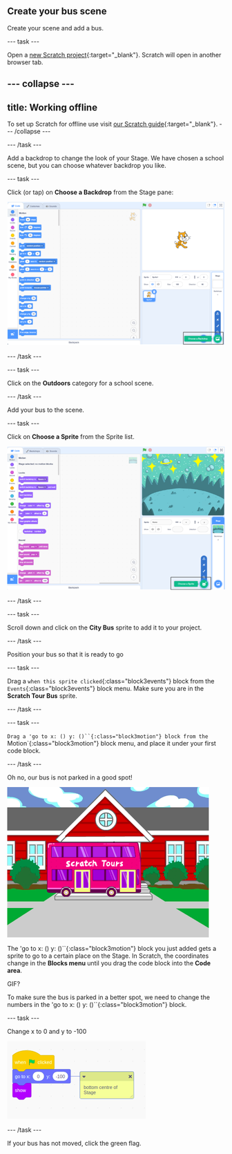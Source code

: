 ## Create your bus scene

Create your scene and add a bus.

--- task ---

Open a [new Scratch project](http://rpf.io/scratch-new){:target="_blank"}. Scratch will open in another browser tab.

--- collapse ---
---
title: Working offline
---
To set up Scratch for offline use visit [our Scratch guide](https://learning-admin.raspberrypi.org/en/projects/getting-started-scratch/1){:target="_blank"}.
--- /collapse ---


--- /task ---

Add a backdrop to change the look of your Stage. We have chosen a school scene, but you can choose whatever backdrop you like.

--- task ---

Click (or tap) on **Choose a Backdrop** from the Stage pane:

![Scratch editor showing Choose a Backdrop selected in the bottom right corner](images/choose-a-backdrop.png)

--- /task ---

--- task ---

Click on the **Outdoors** category for a school scene.

--- /task ---

Add your bus to the scene.

--- task ---

Click on **Choose a Sprite** from the Sprite list.

![Choose a sprite menu](images/choose-a-sprite.png)

--- /task ---

--- task ---

Scroll down and click on the **City Bus** sprite to add it to your project.

--- /task ---

Position your bus so that it is ready to go

--- task ---

Drag a `when this sprite clicked`{:class="block3events"} block from the `Events`{:class="block3events"} block menu. Make sure you are in the **Scratch Tour Bus** sprite.

--- /task ---

--- task ---

`Drag a 'go to x: () y: ()``{:class="block3motion"} block from the `Motion`{:class="block3motion"} block menu, and place it under your first code block.

--- /task ---

Oh no, our bus is not parked in a good spot!

![bus in the middle of Stage](images/bus-in-middle.png)

The 'go to x: () y: ()``{:class="block3motion"} block you just added gets a sprite to go to a certain place on the Stage. In Scratch, the coordinates change in the **Blocks menu** until you drag the code block into the **Code area**.

GIF?

To make sure the bus is parked in a better spot, we need to change the numbers in the 'go to x: () y: ()``{:class="block3motion"} block.

--- task ---

Change x to 0 and y to -100

![bus at bottom centre of Stage](images/bus-coordinates-changed.png)

--- /task ---

If your bus has not moved, click the green flag.

